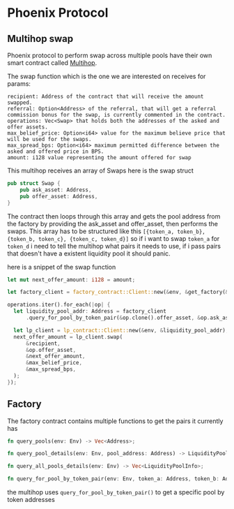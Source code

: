 # Phoenix Protocol 

## Multihop swap

Phoenix protocol to perform swap across multiple pools have their own smart contract called [Multihop](https://github.com/Phoenix-Protocol-Group/phoenix-contracts/tree/main/contracts/multihop).

The swap function which is the one we are interested on receives for params:
```
recipient: Address of the contract that will receive the amount swapped.
referral: Option<Address> of the referral, that will get a referral commission bonus for the swap, is currently commented in the contract.
operations: Vec<Swap> that holds both the addresses of the asked and offer assets.
max_belief_price: Option<i64> value for the maximum believe price that will be used for the swaps.
max_spread_bps: Option<i64> maximum permitted difference between the asked and offered price in BPS.
amount: i128 value representing the amount offered for swap
```

This multihop receives an array of Swaps here is the swap struct
```rust
pub struct Swap {
    pub ask_asset: Address,
    pub offer_asset: Address,
}
```
The contract then loops through this array and gets the pool address from the factory by providing the ask_asset and offer_asset, then performs the swaps. This array has to be structured like this `[{token_a, token_b}, {token_b, token_c}, {token_c, token_d}]` so if i want to swap `token_a` for `token_d` i need to tell the multihop what pairs it needs to use, if i pass pairs that doesn't have a existent liquidity pool it should panic.

here is a snippet of the swap function
```rust
let mut next_offer_amount: i128 = amount;

let factory_client = factory_contract::Client::new(&env, &get_factory(&env));

operations.iter().for_each(|op| {
  let liquidity_pool_addr: Address = factory_client
      .query_for_pool_by_token_pair(&op.clone().offer_asset, &op.ask_asset.clone());

  let lp_client = lp_contract::Client::new(&env, &liquidity_pool_addr);
  next_offer_amount = lp_client.swap(
      &recipient,
      &op.offer_asset,
      &next_offer_amount,
      &max_belief_price,
      &max_spread_bps,
  );
});
```

## Factory

The factory contract contains multiple functions to get the pairs it currently has
```rust
fn query_pools(env: Env) -> Vec<Address>;

fn query_pool_details(env: Env, pool_address: Address) -> LiquidityPoolInfo;

fn query_all_pools_details(env: Env) -> Vec<LiquidityPoolInfo>;

fn query_for_pool_by_token_pair(env: Env, token_a: Address, token_b: Address) -> Address;
```

the multihop uses `query_for_pool_by_token_pair()` to get a specific pool by token addresses
